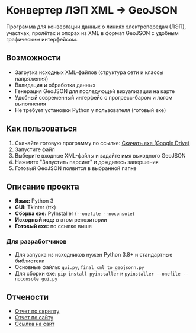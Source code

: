 # Конвертер ЛЭП XML → GeoJSON

Программа для конвертации данных о линиях электропередач (ЛЭП), участках, пролётах и опорах из XML в формат GeoJSON с удобным графическим интерфейсом.

## Возможности
- Загрузка исходных XML-файлов (структура сети и классы напряжения)
- Валидация и обработка данных
- Генерация GeoJSON для последующей визуализации на карте
- Удобный современный интерфейс с прогресс-баром и логом выполнения
- Не требует установки Python у пользователя (готовый exe)

## Как пользоваться
1. Скачайте готовую программу по ссылке:
   [Скачать exe (Google Drive)](https://drive.google.com/file/d/1J1zIgZafNIYqOgbiRLAx4MF0xe4GxcMj/view?usp=sharing)
2. Запустите файл 
3. Выберите входные XML-файлы и задайте имя выходного GeoJSON
4. Нажмите "Запустить парсинг" и дождитесь завершения
5. Готовый GeoJSON появится в выбранной папке

## Описание проекта
- **Язык:** Python 3
- **GUI:** Tkinter (ttk)
- **Сборка exe:** PyInstaller (`--onefile --noconsole`)
- **Исходный код:** в этом репозитории
- **Готовый exe:** по ссылке выше

### Для разработчиков
- Для запуска из исходников нужен Python 3.8+ и стандартные библиотеки
- Основные файлы: `gui.py`, `final_xml_to_geojsonn.py`
- Для сборки exe: `pip install pyinstaller` и `pyinstaller --onefile --noconsole gui.py`

## Отчености
- [Отчет по скрипту](https://docs.google.com/document/d/1QsnNjPqmaPNXoq2bWJq_hCrJC8RI5p8jEW2u3TjNkRY/edit?tab=t.0#heading=h.fwfh3j1kzutc)
- [Отчет по сайту](https://docs.google.com/document/d/1x8hZD2z8UejIvBWcv4cQeP7jgpKX8Ke4m74Uz8WxrCw/edit?tab=t.0)
- [Ссылка на сайт](https://artemgol20.github.io/lep-xml2geojson-rosseti/)
